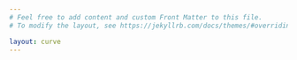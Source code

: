 ```yaml
---
# Feel free to add content and custom Front Matter to this file.
# To modify the layout, see https://jekyllrb.com/docs/themes/#overriding-theme-defaults

layout: curve
---
```

